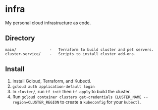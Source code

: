 # infra
My personal cloud infrastructure as code.

## Directory

```
main/               -   Terraform to build cluster and pet servers.
cluster-service/    -   Scripts to install cluster add-ons.
```


## Install
1. Install Gcloud, Terraform, and Kubectl.
2. `gcloud auth application-default login`
3. In `cluster/`, run `tf init` then `tf apply` to build the cluster.
4. Run `gcloud container clusters get-credentials CLUSTER_NAME --region=CLUSTER_REGION` to create a `kubeconfig` for your `kubectl`.
